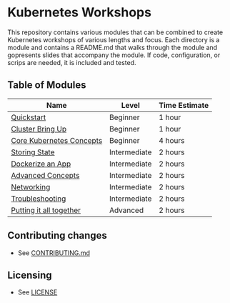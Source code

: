 # Kubernetes Workshops

This repository contains various modules that can be combined to
create Kubernetes workshops of various lengths and focus. Each
directory is a module and contains a README.md that walks through the
module and gopresents slides that accompany the module. If code,
configuration, or scrips are needed, it is included and tested.

## Table of Modules

Name | Level | Time Estimate
-|-|-
[Quickstart](quickstart) | Beginner | 1 hour
[Cluster Bring Up](bring-up) | Beginner | 1 hour
[Core Kubernetes Concepts](core-concepts) | Beginner | 4 hours
[Storing State](state) | Intermediate | 2 hours
[Dockerize an App](dockerize) | Intermediate | 2 hours
[Advanced Concepts](avanced) | Intermediate | 2 hours
[Networking](networking) | Intermediate | 2 hours
[Troubleshooting](troubleshooting) | Intermediate | 2 hours
[Putting it all together](combine) | Advanced | 2 hours

## Contributing changes

* See [CONTRIBUTING.md](CONTRIBUTING.md)

## Licensing

* See [LICENSE](LICENSE)
